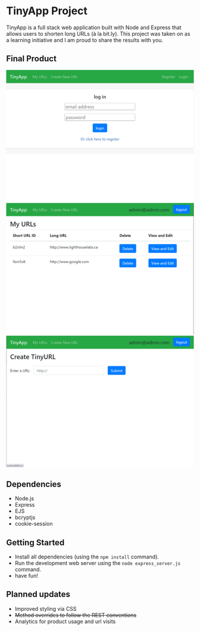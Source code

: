 # TinyApp Project

TinyApp is a full stack web application built with Node and Express that allows users to shorten long URLs (à la bit.ly). This project was taken on as a learning initiative and I am proud to share the results with you. 

## Final Product

!["Screenshot of login page"](https://github.com/SirGraybon/tinyApp/blob/master/Documents/tinyapp-login.png?raw=true)
!["Screenshot of URL list"](https://github.com/SirGraybon/tinyApp/blob/master/Documents/tinyapp-urlindex.png?raw=true)
!["Screenshot of new URL page"](https://github.com/SirGraybon/tinyApp/blob/master/Documents/tinyapp-newURL.png?raw=true)

## Dependencies

- Node.js
- Express
- EJS
- bcryptjs
- cookie-session

## Getting Started

- Install all dependencies (using the `npm install` command).
- Run the development web server using the `node express_server.js` command.
- have fun!

## Planned updates
- Improved styling via CSS
- ~~Method overrides to follow the REST conventions~~
- Analytics for product usage and url visits


